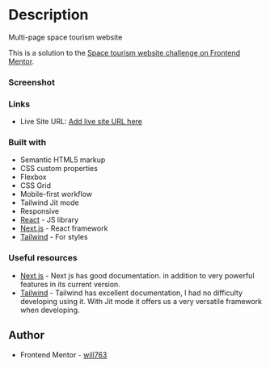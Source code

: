 # Description

Multi-page space tourism website

This is a solution to the [Space tourism website challenge on Frontend Mentor](https://www.frontendmentor.io/challenges/space-tourism-multipage-website-gRWj1URZ3).

### Screenshot




### Links

- Live Site URL: [Add live site URL here](https://your-live-site-url.com)

### Built with

- Semantic HTML5 markup
- CSS custom properties
- Flexbox
- CSS Grid
- Mobile-first workflow
- Tailwind Jit mode
- Responsive
- [React](https://reactjs.org/) - JS library
- [Next.js](https://nextjs.org/) - React framework
- [Tailwind](https://tailwindcss.com/) - For styles

### Useful resources

- [Next js](https://www.example.com) - Next js has good documentation. in addition to very powerful features in its current version.
- [Tailwind](https://tailwindcss.com/docs/installation) - Tailwind has excellent documentation, I had no difficulty developing using it. With Jit mode it offers us a very versatile framework when developing.



## Author

- Frontend Mentor - [will763](https://www.frontendmentor.io/profile/will763)